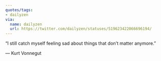 ```yaml
---
quotes/tags:
- dailyzen
via:
  name: dailyzen
  url: https://twitter.com/dailyzen/statuses/519623422066696194/
---
```


“I still catch myself feeling sad about things that don’t matter anymore.”

—  Kurt Vonnegut